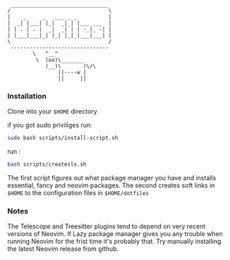 ```
 _______________________________
/                               \
|    _     _   ___ _ _          |
|  _| |___| |_|  _|_| |___ ___  |
| | . | . |  _|  _| | | -_|_ -| |
| |___|___|_| |_| |_|_|___|___| |
\                               /
 -------------------------------
        \   ^__^
         \  (oo)\_______
            (__)\       )\/\
                ||----w |
                ||     ||
```
### Installation

Clone into your `$HOME` directory

if you got sudo priviliges run:
```sh
sudo bash scripts/install-script.sh
```

run :
```sh
bash scripts/createsls.sh
```

The first script figures out what package manager you have and installs essential, fancy and neovim packages.
The second creates soft links in `$HOME` to the configuration files in `$HOME/dotfiles`

### Notes

The Telescope and Treesitter plugins tend to depend on very recent versions of Neovim.
If Lazy package manager gives you any trouble when running Neovim for the frist time it's probably that.
Try manually installing the latest Neovim release from github.

